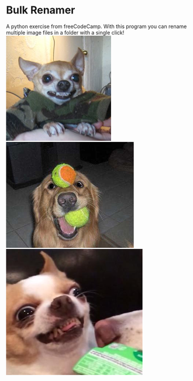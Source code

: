 # Bulk Renamer
 A python exercise from freeCodeCamp. With this program you can rename multiple image files in a folder with a single click!
![Dog1](https://github.com/Montevani/Bulk-Renamer/blob/main/GoodBoy.jpg?raw=true)![Dog2](https://github.com/Montevani/Bulk-Renamer/blob/main/Pupperino.jpg?raw=true)![Dog2](https://github.com/Montevani/Bulk-Renamer/blob/main/Dog.jpg?raw=true)
